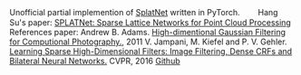 Unofficial partial implemention of [SplatNet](https://github.com/NVlabs/splatnet) written in PyTorch.　　
Hang Su's paper: [SPLATNet: Sparse Lattice Networks for Point Cloud Processing](https://arxiv.org/abs/1712.06760)
References paper:
Andrew B. Adams. [High-dimentional Gaussian Filtering for Computional Photography.](people.csail.mit.edu/abadams/thesis.pdf), 2011
V. Jampani, M. Kiefel and P. V. Gehler. [Learning Sparse High-Dimensional Filters: Image Filtering, Dense CRFs and Bilateral Neural Networks.](https://arxiv.org/abs/1503.04949) CVPR, 2016 [Github](https://github.com/MPI-IS/bilateralNN)
